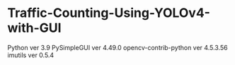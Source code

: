 # Traffic-Counting-Using-YOLOv4-with-GUI

Python ver 3.9
PySimpleGUI ver 4.49.0
opencv-contrib-python ver	4.5.3.56	
imutils	ver 0.5.4	
